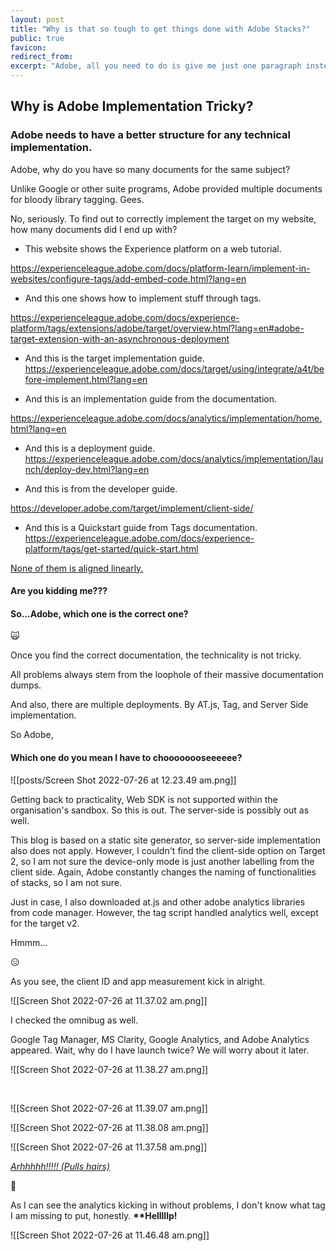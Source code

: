 ```yaml
---
layout: post
title: "Why is that so tough to get things done with Adobe Stacks?"
public: true
favicon:
redirect_from: 
excerpt: "Adobe, all you need to do is give me just one paragraph instead of 10 pages of implementation documents."
---
```


## Why is Adobe Implementation Tricky?


### Adobe needs to have a better structure for any technical implementation. 


Adobe, why do you have so many documents for the same subject?

Unlike Google or other suite programs, Adobe provided multiple documents for bloody library tagging. Gees. 


No, seriously. To find out to correctly implement the target on my website, how many documents did I end up with?

- This website shows the Experience platform on a web tutorial. 

https://experienceleague.adobe.com/docs/platform-learn/implement-in-websites/configure-tags/add-embed-code.html?lang=en

- And this one shows how to implement stuff through tags.

https://experienceleague.adobe.com/docs/experience-platform/tags/extensions/adobe/target/overview.html?lang=en#adobe-target-extension-with-an-asynchronous-deployment

- And this is the target implementation guide. 
https://experienceleague.adobe.com/docs/target/using/integrate/a4t/before-implement.html?lang=en

- And this is an implementation guide from the documentation. 

https://experienceleague.adobe.com/docs/analytics/implementation/home.html?lang=en

- And this is a deployment guide. 
https://experienceleague.adobe.com/docs/analytics/implementation/launch/deploy-dev.html?lang=en

- And this is from the developer guide. 

https://developer.adobe.com/target/implement/client-side/

- And this is a Quickstart guide from Tags documentation. 
https://experienceleague.adobe.com/docs/experience-platform/tags/get-started/quick-start.html



<u>None of them is aligned linearly. </u>


#### Are you kidding me???

#### So...Adobe, which one is the correct one? 


🙀

Once you find the correct documentation, the technicality is not tricky. 

All problems always stem from the loophole of their massive documentation dumps. 


And also, there are multiple deployments. By AT.js, Tag, and Server Side implementation. 

So Adobe, 

#### Which one do you mean I have to choooooooseeeeee?


![[posts/Screen Shot 2022-07-26 at 12.23.49 am.png]]
<br/>

Getting back to practicality, Web SDK is not supported within the organisation's sandbox. So this is out. The server-side is possibly out as well. 

This blog is based on a static site generator, so server-side implementation also does not apply. However, I couldn't find the client-side option on Target 2, so I am not sure the device-only mode is just another labelling from the client side. Again, Adobe constantly changes the naming of functionalities of stacks, so I am not sure. 

Just in case, I also downloaded at.js and other adobe analytics libraries from code manager. However, the tag script handled analytics well, except for the target v2. 

Hmmm...

😑

As you see, the client ID and app measurement kick in alright. 

![[Screen Shot 2022-07-26 at 11.37.02 am.png]]


I checked the omnibug as well. 

Google Tag Manager, MS Clarity, Google Analytics, and Adobe Analytics appeared. 
Wait, why do I have launch twice? We will worry about it later. 

![[Screen Shot 2022-07-26 at 11.38.27 am.png]]

<br />

![[Screen Shot 2022-07-26 at 11.39.07 am.png]]


![[Screen Shot 2022-07-26 at 11.38.08 am.png]]

![[Screen Shot 2022-07-26 at 11.37.58 am.png]]


<u><i>Arhhhhh!!!!! (Pulls hairs)</i></u>
<br/>

🤬

As I can see the analytics kicking in without problems, I don't know what tag I am missing to put, honestly.  <b>**Helllllp!</b>

![[Screen Shot 2022-07-26 at 11.46.48 am.png]]